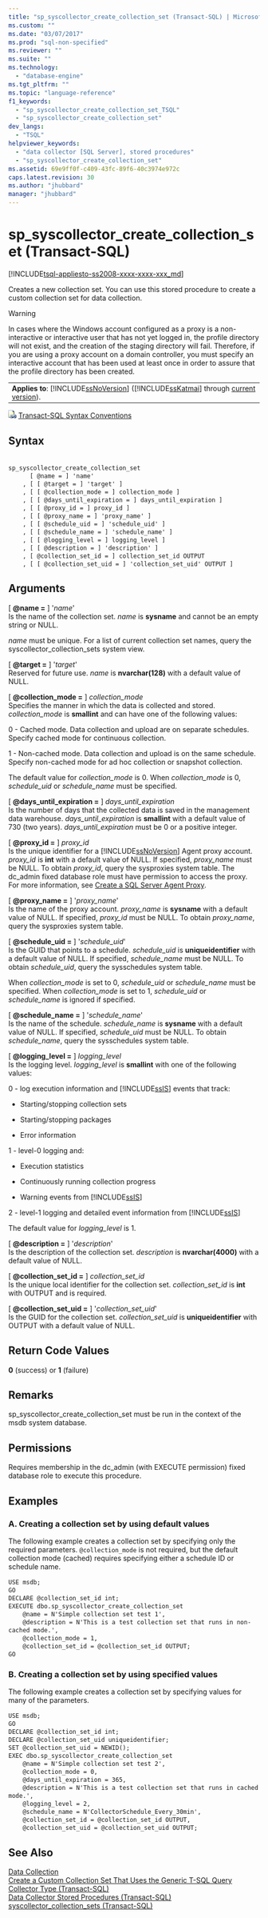 ```yaml
---
title: "sp_syscollector_create_collection_set (Transact-SQL) | Microsoft Docs"
ms.custom: ""
ms.date: "03/07/2017"
ms.prod: "sql-non-specified"
ms.reviewer: ""
ms.suite: ""
ms.technology: 
  - "database-engine"
ms.tgt_pltfrm: ""
ms.topic: "language-reference"
f1_keywords: 
  - "sp_syscollector_create_collection_set_TSQL"
  - "sp_syscollector_create_collection_set"
dev_langs: 
  - "TSQL"
helpviewer_keywords: 
  - "data collector [SQL Server], stored procedures"
  - "sp_syscollector_create_collection_set"
ms.assetid: 69e9ff0f-c409-43fc-89f6-40c3974e972c
caps.latest.revision: 30
ms.author: "jhubbard"
manager: "jhubbard"
---
```

# sp_syscollector_create_collection_set (Transact-SQL)
[!INCLUDE[tsql-appliesto-ss2008-xxxx-xxxx-xxx_md](../../database-engine/configure/windows/includes/tsql-appliesto-ss2008-xxxx-xxxx-xxx-md.md)]

  Creates a new collection set. You can use this stored procedure to create a custom collection set for data collection.  
  
> [!WARNING]  
>  In cases where the Windows account configured as a proxy is a non-interactive or interactive user that has not yet logged in, the profile directory will not exist, and the creation of the staging directory will fail. Therefore, if you are using a proxy account on a domain controller, you must specify an interactive account that has been used at least once in order to assure that the profile directory has been created.  
  
||  
|-|  
|**Applies to**: [!INCLUDE[ssNoVersion](../../advanced-analytics/r-services/includes/ssnoversion-md.md)] ([!INCLUDE[ssKatmai](../../analysis-services/data-mining/includes/sskatmai-md.md)] through [current version](http://go.microsoft.com/fwlink/p/?LinkId=299658)).|  
  
 ![Topic link icon](../../database-engine/configure/windows/media/topic-link.gif "Topic link icon") [Transact-SQL Syntax Conventions](../Topic/Transact-SQL%20Syntax%20Conventions%20\(Transact-SQL\).md)  
  
## Syntax  
  
```  
  
sp_syscollector_create_collection_set   
      [ @name = ] 'name'  
    , [ [ @target = ] 'target' ]  
    , [ [ @collection_mode = ] collection_mode ]  
    , [ [ @days_until_expiration = ] days_until_expiration ]  
    , [ [ @proxy_id = ] proxy_id ]  
    , [ [ @proxy_name = ] 'proxy_name' ]  
    , [ [ @schedule_uid = ] 'schedule_uid' ]  
    , [ [ @schedule_name = ] 'schedule_name' ]  
    , [ [ @logging_level = ] logging_level ]  
    , [ [ @description = ] 'description' ]  
    , [ @collection_set_id = ] collection_set_id OUTPUT   
    , [ [ @collection_set_uid = ] 'collection_set_uid' OUTPUT ]  
```  
  
## Arguments  
 [ **@name =** ] '*name*'  
 Is the name of the collection set. *name* is **sysname** and cannot be an empty string or NULL.  
  
 *name* must be unique. For a list of current collection set names, query the syscollector_collection_sets system view.  
  
 [ **@target =** ] '*target*'  
 Reserved for future use. *name* is **nvarchar(128)** with a default value of NULL.  
  
 [ **@collection_mode =** ] *collection_mode*  
 Specifies the manner in which the data is collected and stored. *collection_mode* is **smallint** and can have one of the following values:  
  
 0 - Cached mode. Data collection and upload are on separate schedules. Specify cached mode for continuous collection.  
  
 1 - Non-cached mode. Data collection and upload is on the same schedule. Specify non-cached mode for ad hoc collection or snapshot collection.  
  
 The default value for *collection_mode* is 0. When *collection_mode* is 0, *schedule_uid* or *schedule_name* must be specified.  
  
 [ **@days_until_expiration =** ] *days_until_expiration*  
 Is the number of days that the collected data is saved in the management data warehouse. *days_until_expiration* is **smallint** with a default value of 730 (two years). *days_until_expiration* must be 0 or a positive integer.  
  
 [ **@proxy_id =** ] *proxy_id*  
 Is the unique identifier for a [!INCLUDE[ssNoVersion](../../advanced-analytics/r-services/includes/ssnoversion-md.md)] Agent proxy account. *proxy_id* is **int** with a default value of NULL. If specified, *proxy_name* must be NULL. To obtain *proxy_id*, query the sysproxies system table. The dc_admin fixed database role must have permission to access the proxy. For more information, see [Create a SQL Server Agent Proxy](../Topic/Create%20a%20SQL%20Server%20Agent%20Proxy.md).  
  
 [ **@proxy_name =** ] '*proxy_name*'  
 Is the name of the proxy account. *proxy_name* is **sysname** with a default value of NULL. If specified, *proxy_id* must be NULL. To obtain *proxy_name*, query the sysproxies system table.  
  
 [ **@schedule_uid =** ] '*schedule_uid*'  
 Is the GUID that points to a schedule. *schedule_uid* is **uniqueidentifier** with a default value of NULL. If specified, *schedule_name* must be NULL. To obtain *schedule_uid*, query the sysschedules system table.  
  
 When *collection_mode* is set to 0, *schedule_uid* or *schedule_name* must be specified. When *collection_mode* is set to 1, *schedule_uid* or *schedule_name* is ignored if specified.  
  
 [ **@schedule_name =** ] '*schedule_name*'  
 Is the name of the schedule. *schedule_name* is **sysname** with a default value of NULL. If specified, *schedule_uid* must be NULL. To obtain *schedule_name*, query the sysschedules system table.  
  
 [ **@logging_level =** ] *logging_level*  
 Is the logging level. *logging_level* is **smallint** with one of the following values:  
  
 0 - log execution information and [!INCLUDE[ssIS](../../analysis-services/instances/includes/ssis-md.md)] events that track:  
  
-   Starting/stopping collection sets  
  
-   Starting/stopping packages  
  
-   Error information  
  
 1 - level-0 logging and:  
  
-   Execution statistics  
  
-   Continuously running collection progress  
  
-   Warning events from [!INCLUDE[ssIS](../../analysis-services/instances/includes/ssis-md.md)]  
  
 2 - level-1 logging and detailed event information from [!INCLUDE[ssIS](../../analysis-services/instances/includes/ssis-md.md)]  
  
 The default value for *logging_level* is 1.  
  
 [ **@description =** ] '*description*'  
 Is the description of the collection set. *description* is **nvarchar(4000)** with a default value of NULL.  
  
 [ **@collection_set_id =** ] *collection_set_id*  
 Is the unique local identifier for the collection set. *collection_set_id* is **int** with OUTPUT and is required.  
  
 [ **@collection_set_uid =** ] '*collection_set_uid*'  
 Is the GUID for the collection set. *collection_set_uid* is **uniqueidentifier** with OUTPUT with a default value of NULL.  
  
## Return Code Values  
 **0** (success) or **1** (failure)  
  
## Remarks  
 sp_syscollector_create_collection_set must be run in the context of the msdb system database.  
  
## Permissions  
 Requires membership in the dc_admin (with EXECUTE permission) fixed database role to execute this procedure.  
  
## Examples  
  
### A. Creating a collection set by using default values  
 The following example creates a collection set by specifying only the required parameters. `@collection_mode` is not required, but the default collection mode (cached) requires specifying either a schedule ID or schedule name.  
  
```  
USE msdb;  
GO  
DECLARE @collection_set_id int;  
EXECUTE dbo.sp_syscollector_create_collection_set  
    @name = N'Simple collection set test 1',  
    @description = N'This is a test collection set that runs in non-cached mode.',  
    @collection_mode = 1,  
    @collection_set_id = @collection_set_id OUTPUT;  
GO  
```  
  
### B. Creating a collection set by using specified values  
 The following example creates a collection set by specifying values for many of the parameters.  
  
```  
USE msdb;  
GO  
DECLARE @collection_set_id int;  
DECLARE @collection_set_uid uniqueidentifier;  
SET @collection_set_uid = NEWID();  
EXEC dbo.sp_syscollector_create_collection_set  
    @name = N'Simple collection set test 2',  
    @collection_mode = 0,  
    @days_until_expiration = 365,  
    @description = N'This is a test collection set that runs in cached mode.',  
    @logging_level = 2,  
    @schedule_name = N'CollectorSchedule_Every_30min',  
    @collection_set_id = @collection_set_id OUTPUT,  
    @collection_set_uid = @collection_set_uid OUTPUT;  
```  
  
## See Also  
 [Data Collection](../../relational-databases/data-collection/data-collection.md)   
 [Create a Custom Collection Set That Uses the Generic T-SQL Query Collector Type &#40;Transact-SQL&#41;](../Topic/Create%20a%20Custom%20Collection%20Set%20That%20Uses%20the%20Generic%20T-SQL%20Query%20Collector%20Type%20\(Transact-SQL\).md)   
 [Data Collector Stored Procedures &#40;Transact-SQL&#41;](../../relational-databases/system-stored-procedures/data-collector-stored-procedures-transact-sql.md)   
 [syscollector_collection_sets &#40;Transact-SQL&#41;](../../relational-databases/system-catalog-views/syscollector-collection-sets-transact-sql.md)  
  
  